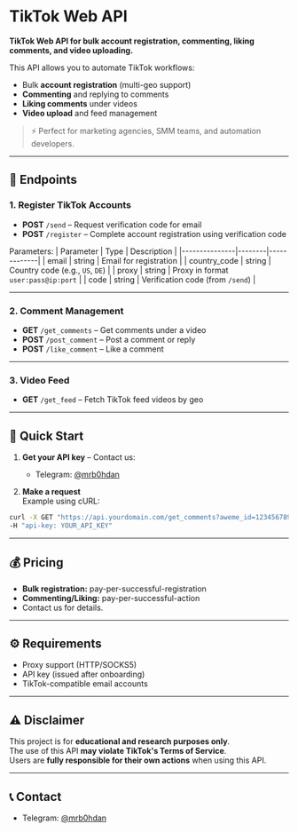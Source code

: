 # TikTok Web API

**TikTok Web API for bulk account registration, commenting, liking comments, and video uploading.**

This API allows you to automate TikTok workflows:  
- Bulk **account registration** (multi-geo support)  
- **Commenting** and replying to comments  
- **Liking comments** under videos  
- **Video upload** and feed management  

> ⚡ Perfect for marketing agencies, SMM teams, and automation developers.

---

## 📌 Endpoints

### 1. **Register TikTok Accounts**
- **POST** `/send` – Request verification code for email  
- **POST** `/register` – Complete account registration using verification code  

Parameters:
| Parameter     | Type   | Description |
|---------------|--------|-------------|
| email         | string | Email for registration |
| country_code  | string | Country code (e.g., `US`, `DE`) |
| proxy         | string | Proxy in format `user:pass@ip:port` |
| code          | string | Verification code (from `/send`) |

---

### 2. **Comment Management**
- **GET** `/get_comments` – Get comments under a video  
- **POST** `/post_comment` – Post a comment or reply  
- **POST** `/like_comment` – Like a comment  

---

### 3. **Video Feed**
- **GET** `/get_feed` – Fetch TikTok feed videos by geo

---

## 🚀 Quick Start

1. **Get your API key** – Contact us:  
   - Telegram: [@mrb0hdan](https://t.me/mrb0hdan)  

2. **Make a request**  
Example using cURL:
```bash
curl -X GET "https://api.yourdomain.com/get_comments?aweme_id=123456789&proxy=http://user:pass@ip:port" \
-H "api-key: YOUR_API_KEY"
```

---

## 💰 Pricing
- **Bulk registration:** pay-per-successful-registration  
- **Commenting/Liking:** pay-per-successful-action  
- Contact us for details.

---

## ⚙️ Requirements
- Proxy support (HTTP/SOCKS5)  
- API key (issued after onboarding)  
- TikTok-compatible email accounts  

---

## ⚠️ Disclaimer
This project is for **educational and research purposes only**.  
The use of this API **may violate TikTok's Terms of Service**.  
Users are **fully responsible for their own actions** when using this API.

---

## 📞 Contact
- Telegram: [@mrb0hdan](https://t.me/mrb0hdan)
